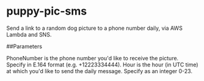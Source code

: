 # puppy-pic-sms
Send a link to a random dog picture to a phone number daily, via AWS Lambda and SNS.

##Parameters

PhoneNumber is the phone number you'd like to receive the picture. Specify in E.164 format (e.g. +12223334444).
Hour is the hour (in UTC time) at which you'd like to send the daily message. Specify as an integer 0-23.